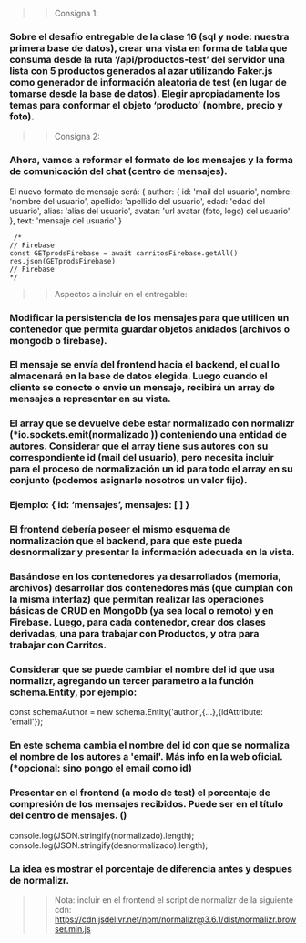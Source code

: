 >> Consigna 1: 
### Sobre el desafío entregable de la clase 16 (sql y node: nuestra primera base de datos), crear una vista en forma de tabla que consuma desde la ruta ‘/api/productos-test’ del servidor una lista con 5 productos generados al azar utilizando Faker.js como generador de información aleatoria de test (en lugar de tomarse desde la base de datos). Elegir apropiadamente los temas para conformar el objeto ‘producto’ (nombre, precio y foto).

>> Consigna 2: 
### Ahora, vamos a reformar el formato de los mensajes y la forma de comunicación del chat (centro de mensajes).
El nuevo formato de mensaje será:
{ 
    author: {
        id: 'mail del usuario', 
        nombre: 'nombre del usuario', 
        apellido: 'apellido del usuario', 
        edad: 'edad del usuario', 
        alias: 'alias del usuario',
        avatar: 'url avatar (foto, logo) del usuario'
    },
    text: 'mensaje del usuario'
}

     /*
    // Firebase
    const GETprodsFirebase = await carritosFirebase.getAll()
    res.json(GETprodsFirebase)
    // Firebase
    */

>> Aspectos a incluir en el entregable: 
### Modificar la persistencia de los mensajes para que utilicen un contenedor que permita guardar objetos anidados (archivos o mongodb o firebase).
###  El mensaje se envía del frontend hacia el backend, el cual lo almacenará en la base de datos elegida. Luego cuando el cliente se conecte o envie un mensaje, recibirá un array de mensajes a representar en su vista. 
### El array que se devuelve debe estar normalizado con normalizr (*io.sockets.emit(normalizado )) conteniendo una entidad de autores. Considerar que el array tiene sus autores con su correspondiente id (mail del usuario), pero necesita incluir para el proceso de normalización un id para todo el array en su conjunto (podemos asignarle nosotros un valor fijo).
### Ejemplo: { id: ‘mensajes’, mensajes: [ ] }
### El frontend debería poseer el mismo esquema de normalización que el backend, para que este pueda desnormalizar y presentar la información adecuada en la vista.

### Basándose en los contenedores ya desarrollados (memoria, archivos) desarrollar dos contenedores más (que cumplan con la misma interfaz) que permitan realizar las operaciones básicas de CRUD en MongoDb (ya sea local o remoto) y en Firebase. Luego, para cada contenedor, crear dos clases derivadas, una para trabajar con Productos, y otra para trabajar con Carritos.

### Considerar que se puede cambiar el nombre del id que usa normalizr, agregando un tercer parametro a la función schema.Entity, por ejemplo:
const schemaAuthor = new schema.Entity('author',{...},{idAttribute: 'email'});
### En este schema cambia el nombre del id con que se normaliza el nombre de los autores a 'email'. Más info en la web oficial.  (*opcional: sino pongo el email como id)
### Presentar en el frontend (a modo de test) el porcentaje de compresión de los mensajes recibidos. Puede ser en el título del centro de mensajes. ()
console.log(JSON.stringify(normalizado).length);
console.log(JSON.stringify(desnormalizado).length);
### La idea es mostrar el porcentaje de diferencia antes y despues de normalizr.

>> Nota: incluir en el frontend el script de normalizr de la siguiente cdn: https://cdn.jsdelivr.net/npm/normalizr@3.6.1/dist/normalizr.browser.min.js
<script src=”https://cdn.jsdelivr.net/npm/normalizr@3.6.1/dist/normalizr.browser.min.js”/>

### Así podremos utilizar los mismos métodos de normalizr que en el backend. Por ejemplo:  new normalizr.schema.Entity , normalizr.denormalize(...,...,...)
